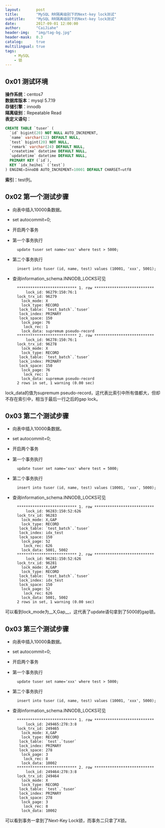 ```yaml
---
layout:       post
title:        "MySQL RR隔离级别下的Next-key lock测试"
subtitle:     "MySQL RR隔离级别下的Next-key lock测试"
date:         2017-09-01 12:00:00
author:       "CaiJiahe"
header-img:   "img/tag-bg.jpg"
header-mask:  0.3
catalog:      true
multilingual: true
tags:
    - MySQL
    - 锁
---
```


## 0x01 测试环境
__操作系统__：centos7<br>
__数据库版本__：mysql 5.7.19<br>
__存储引擎__：innodb<br>
__隔离级别__：Repeatable Read<br>
__表定义语句__：
```sql
CREATE TABLE `tuser` (
  `id` bigint(20) NOT NULL AUTO_INCREMENT,
  `name` varchar(12) DEFAULT NULL,
  `test` bigint(20) NOT NULL,
  `remark` varchar(24) DEFAULT NULL,
  `createtime` datetime DEFAULT NULL,
  `updatetime` datetime DEFAULT NULL,
  PRIMARY KEY (`id`),
  KEY `idx_heihei` (`test`)
) ENGINE=InnoDB AUTO_INCREMENT=10001 DEFAULT CHARSET=utf8
```
__索引__：test列。

## 0x02 第一个测试步骤
* 向表中插入10000条数据。
* set autocommit=0;
* 开启两个事务
* 第一个事务执行

		update tuser set name='xxx' where test > 5000;
		
* 第二个事务执行

		insert into tuser (id, name, test) values (10001, 'xxx', 5001);
		
* 查询information_schema.INNODB_LOCKS可见

		*************************** 1. row ***************************
			lock_id: 96279:150:76:1
		lock_trx_id: 96279
		  lock_mode: X
		  lock_type: RECORD
		 lock_table: `test_batch`.`tuser`
		 lock_index: PRIMARY
		 lock_space: 150
		  lock_page: 76
		   lock_rec: 1
		  lock_data: supremum pseudo-record
		*************************** 2. row ***************************
			lock_id: 96278:150:76:1
		lock_trx_id: 96278
		  lock_mode: X
		  lock_type: RECORD
		 lock_table: `test_batch`.`tuser`
		 lock_index: PRIMARY
		 lock_space: 150
		  lock_page: 76
		   lock_rec: 1
		  lock_data: supremum pseudo-record
		2 rows in set, 1 warning (0.00 sec)
		
lock_data的值为supremum pseudo-record，这代表比索引中所有值都大，但却不存在索引中，相当于最后一行之后的gap lock。

## 0x03 第二个测试步骤
* 向表中插入10000条数据。
* set autocommit=0;
* 开启两个事务
* 第一个事务执行

		update tuser set name='xxx' where test = 5000;
		
* 第二个事务执行

		insert into tuser (id, name, test) values (10001, 'xxx', 5000);
		
* 查询information_schema.INNODB_LOCKS可见

		*************************** 1. row ***************************
			lock_id: 96283:150:52:626
		lock_trx_id: 96283
		  lock_mode: X,GAP
		  lock_type: RECORD
		 lock_table: `test_batch`.`tuser`
		 lock_index: idx_test
		 lock_space: 150
		  lock_page: 52
		   lock_rec: 626
		  lock_data: 5001, 5002
		*************************** 2. row ***************************
			lock_id: 96281:150:52:626
		lock_trx_id: 96281
		  lock_mode: X,GAP
		  lock_type: RECORD
		 lock_table: `test_batch`.`tuser`
		 lock_index: idx_test
		 lock_space: 150
		  lock_page: 52
		   lock_rec: 626
		  lock_data: 5001, 5002
		2 rows in set, 1 warning (0.00 sec)
		
可以看到lock_mode为__X,Gap__，这代表了update语句拿到了5000的gap锁。

## 0x03 第三个测试步骤
* 向表中插入10000条数据。
* set autocommit=0;
* 开启两个事务
* 第一个事务执行

		update tuser set name='xxx' where test > 5000;
		
* 第二个事务执行

		insert into tuser (id, name, test) values (10001, 'xxx', 5000);

* 查询information_schema.INNODB_LOCKS可见

		*************************** 1. row ***************************
		    lock_id: 249465:278:3:8
		lock_trx_id: 249465
		  lock_mode: X,GAP
		  lock_type: RECORD
		 lock_table: `test`.`tuser`
		 lock_index: PRIMARY
		 lock_space: 278
		  lock_page: 3
		   lock_rec: 8
		  lock_data: 10002
		*************************** 2. row ***************************
		    lock_id: 249464:278:3:8
		lock_trx_id: 249464
		  lock_mode: X
		  lock_type: RECORD
		 lock_table: `test`.`tuser`
		 lock_index: PRIMARY
		 lock_space: 278
		  lock_page: 3
		   lock_rec: 8
		  lock_data: 10002

可以看到事务一拿到了Next-Key Lock锁，而事务二只拿了X锁。